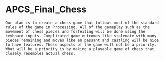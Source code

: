 # APCS_Final_Chess

    Our plan is to create a chess game that follows most of the standard rules of the game in Processing. All of the gameplay such as the movement of chess pieces and forfeiting will be done using the keyboard inputs. Complicated game outcomes like stalemate with many pieces remaining and moves like en passant and castling will be nice to have features. These aspects of the game will not be a priority. What will be a priority is by making a playable game of chess that closely resembles actual chess.

